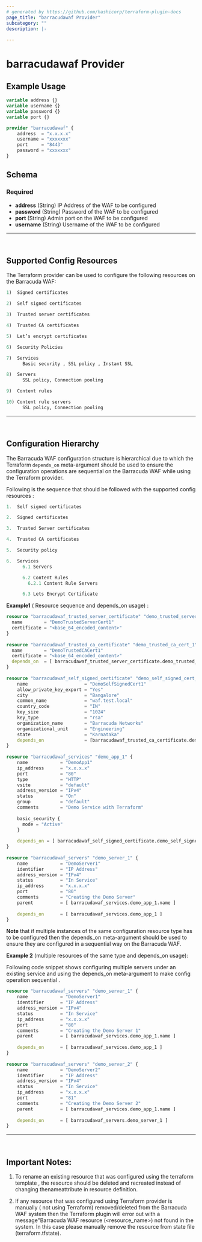 ```yaml
---
# generated by https://github.com/hashicorp/terraform-plugin-docs
page_title: "barracudawaf Provider"
subcategory: ""
description: |-
  
---
```


# barracudawaf Provider



## Example Usage

```terraform
variable address {}
variable username {}
variable password {}
variable port {}

provider "barracudawaf" {
    address  = "x.x.x.x"
    username = "xxxxxxx"
    port     = "8443"
    password = "xxxxxxx"
}
```

<!-- schema generated by tfplugindocs -->
## Schema

### Required

- **address** (String) IP Address of the WAF to be configured
- **password** (String) Password of the WAF to be configured
- **port** (String) Admin port on the WAF to be configured
- **username** (String) Username of the WAF to be configured

---
</br>

## Supported Config Resources

The Terraform provider can be used to configure the following resources on the Barracuda WAF:

```terraform
1)  Signed certificates

2)  Self signed certificates

3)  Trusted server certificates

4)  Trusted CA certificates

5)  Let’s encrypt certificates

6)  Security Policies

7)  Services
      Basic security , SSL policy , Instant SSL

8)  Servers
      SSL policy, Connection pooling

9)  Content rules

10) Content rule servers
      SSL policy, Connection pooling
```

---
</br>

## Configuration Hierarchy
The Barracuda WAF configuration structure is hierarchical due to which the Terraform `depends_on` meta-argument should be used to ensure the configuration operations are sequential on the Barracuda WAF while using the Terraform provider.
 
Following is the sequence that should be followed with the supported config resources :

```terraform
1.  Self signed certificates

2.  Signed certificates

3.  Trusted Server certificates

4.  Trusted CA certificates

5.  Security policy

6.  Services
      6.1 Servers

      6.2 Content Rules
        6.2.1 Content Rule Servers

      6.3 Lets Encrypt Certificate
```

**Example1** ( Resource sequence and depends_on usage)  :

```terraform
resource "barracudawaf_trusted_server_certificate" "demo_trusted_server_cert_1" { 
  name        = "DemoTrustedServerCert1" 
  certificate = "<base_64_encoded_content>" 
} 
 
resource "barracudawaf_trusted_ca_certificate" "demo_trusted_ca_cert_1" { 
  name        = "DemoTrustedCACert1" 
  certificate = "<base_64_encoded_content>" 
  depends_on  = [ barracudawaf_trusted_server_certificate.demo_trusted_server_cert_1 ] 
} 
 
resource "barracudawaf_self_signed_certificate" "demo_self_signed_cert_1" { 
    name                     = "DemoSelfSignedCert1" 
    allow_private_key_export = "Yes" 
    city                     = "Bangalore" 
    common_name              = "waf.test.local" 
    country_code             = "IN" 
    key_size                 = "1024" 
    key_type                 = "rsa" 
    organization_name        = "Barracuda Networks" 
    organizational_unit      = "Engineering" 
    state                    = "Karnataka" 
    depends_on               = [barracudawaf_trusted_ca_certificate.demo_trusted_ca_cert_1] 
} 
 
resource "barracudawaf_services" "demo_app_1" { 
    name            = "DemoApp1" 
    ip_address      = "x.x.x.x" 
    port            = "80" 
    type            = "HTTP" 
    vsite           = "default" 
    address_version = "IPv4" 
    status          = "On" 
    group           = "default" 
    comments        = "Demo Service with Terraform" 
 
    basic_security { 
      mode = "Active" 
    } 
 
    depends_on = [ barracudawaf_self_signed_certificate.demo_self_signed_cert_1 ] 
} 
 
resource "barracudawaf_servers" "demo_server_1" { 
    name            = "DemoServer1" 
    identifier      = "IP Address" 
    address_version = "IPv4" 
    status          = "In Service" 
    ip_address      = "x.x.x.x" 
    port            = "80" 
    comments        = "Creating the Demo Server" 
    parent          = [ barracudawaf_services.demo_app_1.name ] 
 
    depends_on      = [ barracudawaf_services.demo_app_1 ] 
}
```

**Note** that if multiple instances of the same configuration resource type has to be configured then the depends_on meta-argument should be used to ensure they are configured in a sequential way on the Barracuda WAF.

**Example 2** (multiple resources of the same type and depends_on usage):
 
Following code snippet shows configuring multiple servers under an existing service and using the depends_on meta-argument to make config operation sequential .

```terraform
resource "barracudawaf_servers" "demo_server_1" { 
    name            = "DemoServer1" 
    identifier      = "IP Address" 
    address_version = "IPv4" 
    status          = "In Service" 
    ip_address      = "x.x.x.x" 
    port            = "80" 
    comments        = "Creating the Demo Server 1" 
    parent          = [ barracudawaf_services.demo_app_1.name ] 
 
    depends_on      = [ barracudawaf_services.demo_app_1 ] 
} 
 
resource "barracudawaf_servers" "demo_server_2" { 
    name            = "DemoServer2" 
    identifier      = "IP Address" 
    address_version = "IPv4" 
    status          = "In Service" 
    ip_address      = "x.x.x.x" 
    port            = "81" 
    comments        = "Creating the Demo Server 2" 
    parent          = [ barracudawaf_services.demo_app_1.name ] 
 
    depends_on      = [ barracudawaf_servers.demo_server_1 ] 
}
```

---
</br>

## Important Notes:

1) To rename an existing resource that was configured using the terraform template , the resource should be deleted and recreated instead of changing thenameattribute in resource definition.
 
2) If any resource that was configured using Terraform provider is manually ( not using Terraform) removed/deleted from the Barracuda WAF system then the Terraform plugin will error out with a message"Barracuda WAF resource (<resource_name>) not found in the system. In this case please manually remove the resource from state file (terraform.tfstate).